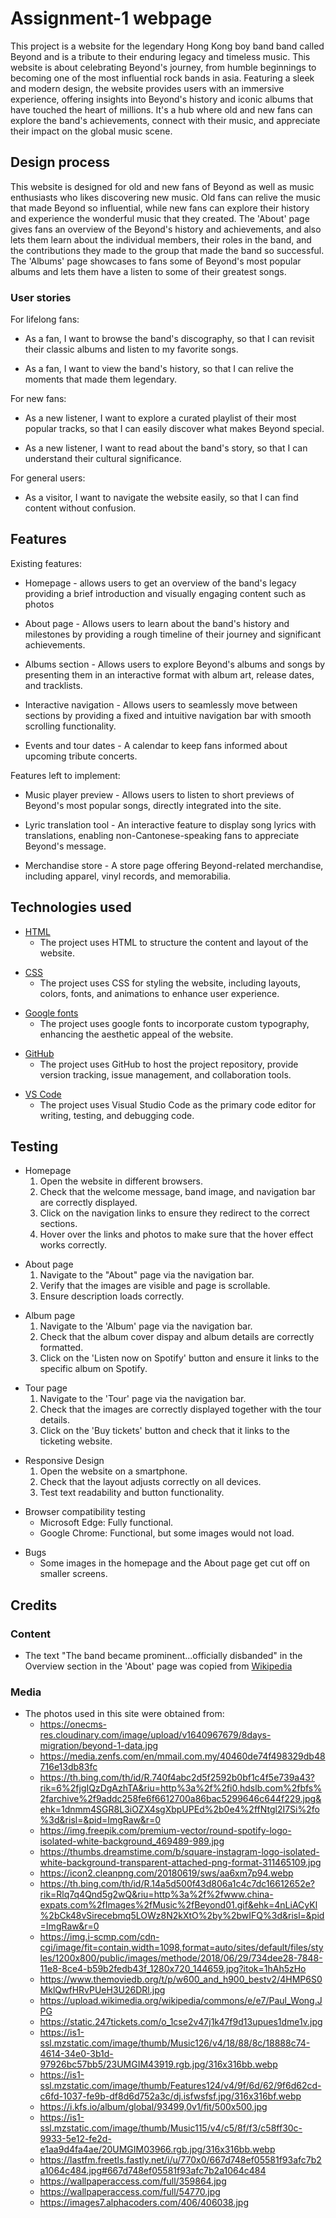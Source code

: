 # Assignment-1 webpage

This project is a website for the legendary Hong Kong boy band band called Beyond and is a tribute to their enduring legacy
and timeless music. This website is about celebrating Beyond's journey, from humble beginnings to becoming one of the most
influential rock bands in asia. Featuring a sleek and modern design, the website provides users with an immersive experience, 
offering insights into Beyond's history and iconic albums that have touched the heart of millions. It's a hub where old and new 
fans can explore the band's achievements, connect with their music, and appreciate their impact on the global music scene.

## Design process

This website is designed for old and new fans of Beyond as well as music enthusiasts who likes discovering new music. Old fans 
can relive the music that made Beyond so influential, while new fans can explore their history and experience the wonderful 
music that they created. The 'About' page gives fans an overview of the Beyond's history and achievements, and also lets them 
learn about the individual members, their roles in the band, and the contributions they made to the group that made the band 
so successful. The 'Albums' page showcases to fans some of Beyond's most popular albums and lets them have a listen to some 
of their greatest songs.

### User stories

For lifelong fans:
+ As a fan, I want to browse the band's discography, so that I can revisit their classic albums and listen to my favorite songs.
- As a fan, I want to view the band's history, so that I can relive the moments that made them legendary.

For new fans:
* As a new listener, I want to explore a curated playlist of their most popular tracks, so that I can easily discover what makes Beyond special.
+ As a new listener, I want to read about the band's story, so that I can understand their cultural significance.

For general users:
+ As a visitor, I want to navigate the website easily, so that I can find content without confusion.

## Features

Existing features:
+ Homepage - allows users to get an overview of the band's legacy providing a brief introduction and visually engaging content such as photos
- About page - Allows users to learn about the band's history and milestones by providing a rough timeline of their journey and significant achievements.
* Albums section - Allows users to explore Beyond's albums and songs by presenting them in an interactive format with album art, release dates, and 
  tracklists.
+ Interactive navigation - Allows users to seamlessly move between sections by providing a fixed and intuitive navigation bar with smooth scrolling functionality.
- Events and tour dates - A calendar to keep fans informed about upcoming tribute concerts.

Features left to implement:
+ Music player preview - Allows users to listen to short previews of Beyond's most popular songs, directly integrated into the site.
* Lyric translation tool - An interactive feature to display song lyrics with translations, enabling non-Cantonese-speaking fans to 
  appreciate Beyond's message.
- Merchandise store - A store page offering Beyond-related merchandise, including apparel, vinyl records, and memorabilia.

## Technologies used 

+ [HTML](https://developer.mozilla.org/en-US/docs/Web/HTML)
    - The project uses HTML to structure the content and layout of the website.

- [CSS](https://developer.mozilla.org/en-US/docs/Web/CSS)
    + The project uses CSS for styling the website, including layouts, colors, fonts, and animations to enhance user experience.

* [Google fonts](https://fonts.google.com/)
    + The project uses google fonts to incorporate custom typography, enhancing the aesthetic appeal of the website.

- [GitHub](https://github.com/)
    * The project uses GitHub to host the project repository, provide version tracking, issue management, and collaboration tools.

+ [VS Code](https://code.visualstudio.com/)
    - The project uses Visual Studio Code as the primary code editor for writing, testing, and debugging code.

## Testing

+ Homepage
    1. Open the website in different browsers.
    2. Check that the welcome message, band image, and navigation bar are correctly displayed.
    3. Click on the navigation links to ensure they redirect to the correct sections.
    4. Hover over the links and photos to make sure that the hover effect works correctly.

- About page
    1. Navigate to the "About" page via the navigation bar.
    2. Verify that the images are visible and page is scrollable.
    3. Ensure description loads correctly.

* Album page
    1. Navigate to the 'Album' page via the navigation bar.
    2. Check that the album cover dispay and album details are correctly formatted.
    3. Click on the 'Listen now on Spotify' button and ensure it links to the specific album on Spotify.

+ Tour page
    1. Navigate to the 'Tour' page via the navigation bar.
    2. Check that the images are correctly displayed together with the tour details.
    3. Click on the 'Buy tickets' button and check that it links to the ticketing website.

- Responsive Design
    1. Open the website on a smartphone.
    2. Check that the layout adjusts correctly on all devices.
    3. Test text readability and button functionality.

+ Browser compatibility testing
    * Microsoft Edge: Fully functional.
    + Google Chrome: Functional, but some images would not load.

* Bugs
    + Some images in the homepage and the About page get cut off on smaller screens.

## Credits

### Content

+ The text "The band became prominent...officially disbanded" in the Overview section in the 'About' page was copied from
   [Wikipedia](https://en.wikipedia.org/wiki/Beyond_(band))

### Media

- The photos used in this site were obtained from:
    * https://onecms-res.cloudinary.com/image/upload/v1640967679/8days-migration/beyond-1-data.jpg
    + https://media.zenfs.com/en/mmail.com.my/40460de74f498329db48716e13db83fc
    - https://th.bing.com/th/id/R.740f4abc2d5f2592b0bf1c4f5e739a43?rik=6%2fjgIQzDgAzhTA&riu=http%3a%2f%2fi0.hdslb.com%2fbfs%2farchive%2f9addc258fe6f6612700a86bac5299646c644f229.jpg&ehk=1dnmm4SGR8L3iOZX4sgXbpUPEd%2b0e4%2ffNtgl2I7Si%2fo%3d&risl=&pid=ImgRaw&r=0
    * https://img.freepik.com/premium-vector/round-spotify-logo-isolated-white-background_469489-989.jpg
    + https://thumbs.dreamstime.com/b/square-instagram-logo-isolated-white-background-transparent-attached-png-format-311465109.jpg
    - https://icon2.cleanpng.com/20180619/sws/aa6xm7p94.webp
    * https://th.bing.com/th/id/R.14a5d500f43d806a1c4c7dc16612652e?rik=Rlq7q4Qnd5g2wQ&riu=http%3a%2f%2fwww.china-expats.com%2fImages%2fMusic%2fBeyond01.gif&ehk=4nLiACyKl%2bCk48vSirecebmq5LOWz8N2kXtO%2by%2bwIFQ%3d&risl=&pid=ImgRaw&r=0
    + https://img.i-scmp.com/cdn-cgi/image/fit=contain,width=1098,format=auto/sites/default/files/styles/1200x800/public/images/methode/2018/06/29/734dee28-7848-11e8-8ce4-b59b2fedb43f_1280x720_144659.jpg?itok=1hAh5zHo
    - https://www.themoviedb.org/t/p/w600_and_h900_bestv2/4HMP6S0MklQwfHRvPUeH3U26DRl.jpg
    * https://upload.wikimedia.org/wikipedia/commons/e/e7/Paul_Wong.JPG
    + https://static.247tickets.com/o_1cse2v47j1k47f9d13upues1dme1v.jpg
    - https://is1-ssl.mzstatic.com/image/thumb/Music126/v4/18/88/8c/18888c74-4614-34e0-3b1d-97926bc57bb5/23UMGIM43919.rgb.jpg/316x316bb.webp
    * https://is1-ssl.mzstatic.com/image/thumb/Features124/v4/9f/6d/62/9f6d62cd-c6fd-1037-fe9b-df8d6d752a3c/dj.isfwsfsf.jpg/316x316bf.webp
    + https://i.kfs.io/album/global/93499,0v1/fit/500x500.jpg
    - https://is1-ssl.mzstatic.com/image/thumb/Music115/v4/c5/8f/f3/c58ff30c-9933-5e12-fe2d-e1aa9d4fa4ae/20UMGIM03966.rgb.jpg/316x316bb.webp
    * https://lastfm.freetls.fastly.net/i/u/770x0/667d748ef05581f93afc7b2a1064c484.jpg#667d748ef05581f93afc7b2a1064c484
    + https://wallpaperaccess.com/full/359864.jpg
    - https://wallpaperaccess.com/full/54770.jpg
    * https://images7.alphacoders.com/406/406038.jpg





